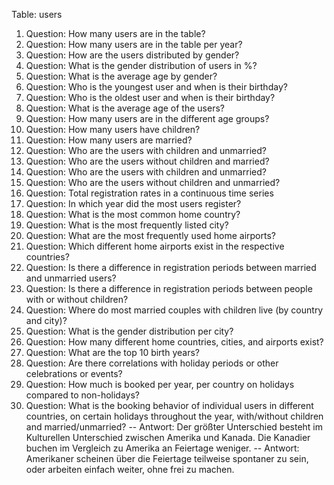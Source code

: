Table: users 


1. Question: How many users are in the table?
2. Question: How many users are in the table per year?
3. Question: How are the users distributed by gender?
4. Question: What is the gender distribution of users in %?
5. Question: What is the average age by gender?
6. Question: Who is the youngest user and when is their birthday?
7. Question: Who is the oldest user and when is their birthday?
8. Question: What is the average age of the users?
9. Question: How many users are in the different age groups?
10. Question: How many users have children?
11. Question: How many users are married?
12. Question: Who are the users with children and unmarried?
13. Question: Who are the users without children and married?
14. Question: Who are the users with children and unmarried?
15. Question: Who are the users without children and unmarried?
16. Question: Total registration rates in a continuous time series
17. Question: In which year did the most users register?
18. Question: What is the most common home country?
19. Question: What is the most frequently listed city?
20. Question: What are the most frequently used home airports?
21. Question: Which different home airports exist in the respective countries?
22. Question: Is there a difference in registration periods between married and unmarried users?
23. Question: Is there a difference in registration periods between people with or without children?
24. Question: Where do most married couples with children live (by country and city)?
25. Question: What is the gender distribution per city?
26. Question: How many different home countries, cities, and airports exist?
27. Question: What are the top 10 birth years?
28. Question: Are there correlations with holiday periods or other celebrations or events?
29. Question: How much is booked per year, per country on holidays compared to non-holidays?
30. Question: What is the booking behavior of individual users in different countries, on certain holidays throughout the year, with/without children and married/unmarried?
-- Antwort: Der größter Unterschied besteht im Kulturellen Unterschied zwischen Amerika und Kanada. Die Kanadier buchen im Vergleich zu Amerika an Feiertage weniger.
-- Antwort: Amerikaner scheinen über die Feiertage teilweise spontaner zu sein, oder arbeiten einfach weiter, ohne frei zu machen. 
